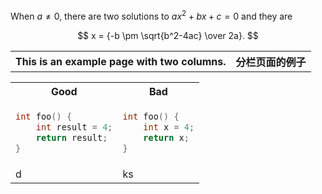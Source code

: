


When $a \ne 0$, there are two solutions to  $ax^2 + bx + c = 0$ and they are 

$$ x = {-b \pm \sqrt{b^2-4ac} \over 2a}. $$

<table>
<tr>
<th> This is an example page with two columns. </th>
<th> 分栏页面的例子 </th>
</tr>


 

<table>
<tr>
<th> Good </th>
<th> Bad </th>
</tr>
<tr>
<td>
    
```c++
int foo() {
    int result = 4;
    return result;
}
```
</td>
<td>  
    
```c++
int foo() { 
    int x = 4;
    return x;
}
 ```
</td>
 </tr>
 
 <tr>
        <td> d </td>
        <td> ks </td>
 </tr>

